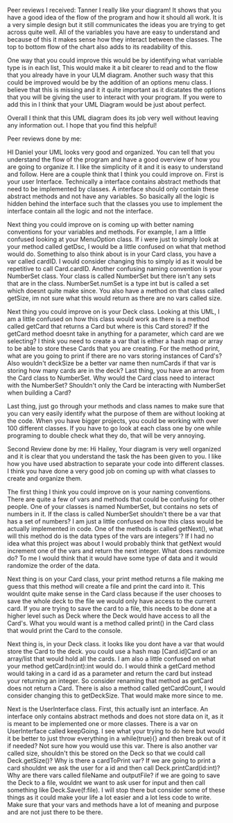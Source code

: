 Peer reviews I received:
Tanner I really like your diagram! It shows that you have a good  idea 
of the flow of the program and how it should all work. It is a very simple 
design but it still communicates the ideas you are trying to get across 
quite well. All of the variables you have are easy to understand and 
because of this it makes sense how they interact between the classes. 
The top to bottom flow of the chart also adds to its readability of this.

One way that you could improve this would be by identifying what varriable 
type is in each list, This would make it a bit clearer to read and to the 
flow that you already have in your ULM diagram. Another such wasy that this 
could be improved would be by the addition of an options menu class. I believe 
that this is missing and it it quite important as it dicatates the options that 
you will be giving the user to interact with your program. If you were to add 
this in I think that your UML Diagram would be just about perfect. 

Overall I think that this UML diagram does its job very well without 
leaving any information out. I hope that you find this helpful!


Peer reviews done by me:

HI Daniel your UML looks very good and organized. You can tell that you 
understand the flow of the program and have a good overview of how you are 
going to organize it. I like the simplicity of it and it is easy to understand 
and follow.  Here are a couple think that I think you could improve on.
First is your user Interface. Technically a interface contains abstract 
methods that need to be implemented by classes. A interface should only 
contain these abstract methods and not have any variables. So basically 
all the logic is hidden behind the interface such that the classes you use 
to implement the interface contain all the logic and not the interface. 

Next thing you could improve on is coming up with better naming conventions 
for your variables and methods. For example, I am a little confused looking 
at your MenuOption class. If i were just to simply look at your method called 
getDsc, I would be a little confused on what that method would do. Something 
to also think about is in your Card class, you have a var called cardID. I 
would consider changing this to simply id as it would be repetitive to call 
Card.cardID. Another confusing naming convention is your NumberSet class. 
Your class is called NumberSet but there isn't any sets that are in the class.
NumberSet.numSet is a type int but is called a set which doesnt quite make 
since.  You also have a method on that class called getSize, im not sure what 
this would return as there are no vars called size.

Next thing you could improve on is your Deck class. Looking at this UML, I 
am a little confused on how this class would work as there is a method called 
getCard that returns a Card but where is this Card stored? If the getCard method 
doesnt take in anything for a parameter, which card are we selecting? I think 
you need to create a var that is either a hash map or array to be able to store 
these Cards that you are creating. For the method print, what are you going to
print if there are no vars storing instances of Card's?  Also wouldn't deckSize 
be a better var name then numCards if that var is storing how many cards are 
in the deck? Last thing, you have an arrow from the Card class to NumberSet. 
Why would the Card class need to interact with the NumberSet? Shouldn't only 
the Card be interacting with NumberSet when building a Card?

Last thing, just go through your methods and class names to make sure 
that you can very easily identify what the purpose of them are without looking 
at the code. When you have bigger projects, you could be working with over 100 
different classes. If you have to go look at each class one by one while 
programing to double check what they do, that will be very annoying.


Second Review done by me:
Hi Hailey,
Your diagram is very well organized and it is clear that you understand the task 
the has been given to you. I like how you have used abstraction to separate 
your code into different classes. I think you have done a very good job on 
coming up with what classes to create and organize them.

The first thing I think you could improve on is your naming conventions. 
There are quite a few of vars and methods that could be confusing for other 
people. One of your classes is named NumberSet, but contains no sets of numbers 
in it. If the class is called NumberSet shouldn't there be a var that has a 
set of numbers? I am just a little confused on how this class would be actually 
implemented in code. One of the methods is called getNext(), what will this 
method do is the data types of the vars are integers'? If I had no idea what 
this project was about I would probably think that getNext would increment one 
of the vars and return the next integer. What does randomize do? To me I would 
think that it would have some type of data and it would randomize the order of the data. 

Next thing is on your Card class, your print method returns a file making me 
guess that this method will create a file and print the card into it. This wouldnt 
quite make sense in the Card class because if the user chooses to save the whole 
deck to the file we would only have access to the current card. If you are trying 
to save the card to a file, this needs to be done at a higher level such as Deck 
where the Deck would have access to all the Card's. What you would want is a 
method called print() in the Card class that would print the Card to the console. 

Next thing is, in your Deck class. it looks like you dont have a var that would 
store the Card to the deck. you could use a hash map [Card.id]Card or an array/list 
that would hold all the cards. I am also a little confused on what your method 
getCard(n:int):int would do. I would think a getCard method would taking in a card 
id as a parameter and return the card but instead your returning an integer. So 
consider renaming that method as getCard does not return a Card. There is also a 
method called getCardCount, I would consider changing this to getDeckSize. That 
would make more since to me. 

Next is the UserInterface class. First, this actually isnt an interface. An 
interface only contains abstract methods and does not store data on it, as it 
is meant to be implemented one or more classes. There is a var on UserInterface 
called keepGoing. I see what your trying to do here but would it be better to 
just throw everything in a while(true){} and then break out of it if needed? 
Not sure how you would use this var. There is also another var called size, 
shouldn't this be stored on the Deck so that we could call Deck.getSize()? Why 
is there a cardToPrint var? If we are going to print a card shouldnt we ask 
the user for a id and then call Deck.printCard(id:int)? Why are there vars called 
fileName and outputFile? if we are going to save the Deck to a file, wouldnt 
we want to ask user for input and then call something like Deck.Save(f:file). 
I will stop there but consider some of these things as it could make your life 
a lot easier and a lot less code to write. Make sure that your vars and methods 
have a lot of meaning and purpose and are not just there to be there.



